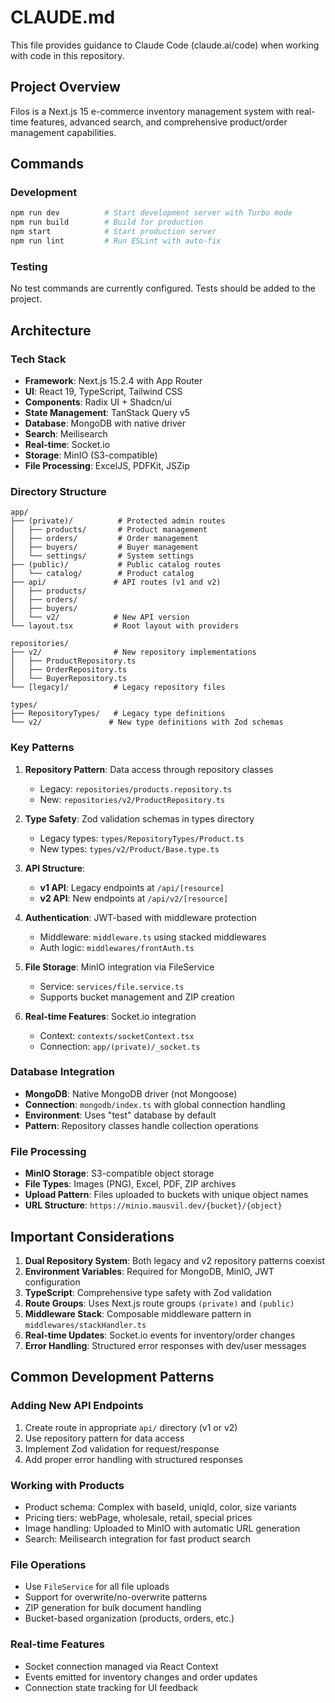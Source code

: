# CLAUDE.md

This file provides guidance to Claude Code (claude.ai/code) when working with code in this repository.

## Project Overview

Filos is a Next.js 15 e-commerce inventory management system with real-time features, advanced search, and comprehensive product/order management capabilities.

## Commands

### Development
```bash
npm run dev          # Start development server with Turbo mode
npm run build        # Build for production
npm start            # Start production server
npm run lint         # Run ESLint with auto-fix
```

### Testing
No test commands are currently configured. Tests should be added to the project.

## Architecture

### Tech Stack
- **Framework**: Next.js 15.2.4 with App Router
- **UI**: React 19, TypeScript, Tailwind CSS
- **Components**: Radix UI + Shadcn/ui
- **State Management**: TanStack Query v5
- **Database**: MongoDB with native driver
- **Search**: Meilisearch
- **Real-time**: Socket.io
- **Storage**: MinIO (S3-compatible)
- **File Processing**: ExcelJS, PDFKit, JSZip

### Directory Structure

```
app/
├── (private)/          # Protected admin routes
│   ├── products/       # Product management
│   ├── orders/         # Order management
│   ├── buyers/         # Buyer management
│   └── settings/       # System settings
├── (public)/           # Public catalog routes
│   └── catalog/        # Product catalog
├── api/               # API routes (v1 and v2)
│   ├── products/
│   ├── orders/
│   ├── buyers/
│   └── v2/            # New API version
└── layout.tsx         # Root layout with providers

repositories/
├── v2/                # New repository implementations
│   ├── ProductRepository.ts
│   ├── OrderRepository.ts
│   └── BuyerRepository.ts
└── [legacy]/          # Legacy repository files

types/
├── RepositoryTypes/   # Legacy type definitions
└── v2/               # New type definitions with Zod schemas
```

### Key Patterns

1. **Repository Pattern**: Data access through repository classes
   - Legacy: `repositories/products.repository.ts`
   - New: `repositories/v2/ProductRepository.ts`

2. **Type Safety**: Zod validation schemas in types directory
   - Legacy types: `types/RepositoryTypes/Product.ts`
   - New types: `types/v2/Product/Base.type.ts`

3. **API Structure**:
   - **v1 API**: Legacy endpoints at `/api/[resource]`
   - **v2 API**: New endpoints at `/api/v2/[resource]`

4. **Authentication**: JWT-based with middleware protection
   - Middleware: `middleware.ts` using stacked middlewares
   - Auth logic: `middlewares/frontAuth.ts`

5. **File Storage**: MinIO integration via FileService
   - Service: `services/file.service.ts`
   - Supports bucket management and ZIP creation

6. **Real-time Features**: Socket.io integration
   - Context: `contexts/socketContext.tsx`
   - Connection: `app/(private)/_socket.ts`

### Database Integration

- **MongoDB**: Native MongoDB driver (not Mongoose)
- **Connection**: `mongodb/index.ts` with global connection handling
- **Environment**: Uses "test" database by default
- **Pattern**: Repository classes handle collection operations

### File Processing

- **MinIO Storage**: S3-compatible object storage
- **File Types**: Images (PNG), Excel, PDF, ZIP archives
- **Upload Pattern**: Files uploaded to buckets with unique object names
- **URL Structure**: `https://minio.mausvil.dev/{bucket}/{object}`

## Important Considerations

1. **Dual Repository System**: Both legacy and v2 repository patterns coexist
2. **Environment Variables**: Required for MongoDB, MinIO, JWT configuration
3. **TypeScript**: Comprehensive type safety with Zod validation
4. **Route Groups**: Uses Next.js route groups `(private)` and `(public)`
5. **Middleware Stack**: Composable middleware pattern in `middlewares/stackHandler.ts`
6. **Real-time Updates**: Socket.io events for inventory/order changes
7. **Error Handling**: Structured error responses with dev/user messages

## Common Development Patterns

### Adding New API Endpoints
1. Create route in appropriate `api/` directory (v1 or v2)
2. Use repository pattern for data access
3. Implement Zod validation for request/response
4. Add proper error handling with structured responses

### Working with Products
- Product schema: Complex with baseId, uniqId, color, size variants
- Pricing tiers: webPage, wholesale, retail, special prices
- Image handling: Uploaded to MinIO with automatic URL generation
- Search: Meilisearch integration for fast product search

### File Operations
- Use `FileService` for all file uploads
- Support for overwrite/no-overwrite patterns
- ZIP generation for bulk document handling
- Bucket-based organization (products, orders, etc.)

### Real-time Features
- Socket connection managed via React Context
- Events emitted for inventory changes and order updates
- Connection state tracking for UI feedback